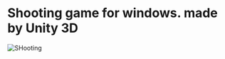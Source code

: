 # Shooting game for windows. made by Unity 3D
![SHooting](https://user-images.githubusercontent.com/37606666/75583946-fedf9c00-5ab1-11ea-86fb-f401cf5185dc.jpg)


